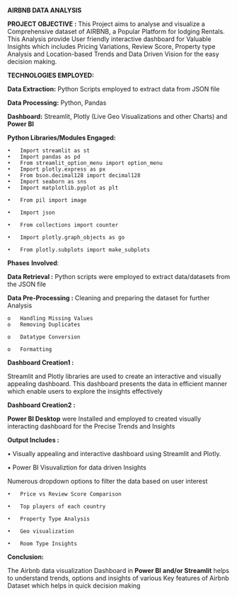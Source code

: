 
**AIRBNB DATA ANALYSIS**

**PROJECT OBJECTIVE :**
This Project aims to analyse and visualize a Comprehensive dataset of AIRBNB, a Popular Platform for lodging Rentals. This Analysis provide User friendly interactive dashboard for Valuable Insights which includes Pricing Variations, Review Score, Property type Analysis and Location-based Trends and Data Driven Vision for the easy decision making. 

**TECHNOLOGIES EMPLOYED:**

**Data Extraction:**  Python Scripts employed to extract data from JSON file

**Data Processing:** Python, Pandas

**Dashboard:** Streamlit, Plotly (Live Geo Visualizations and other Charts) and **Power BI**

**Python Libraries/Modules Engaged:**

    •	Import streamlit as st
    •	Import pandas as pd
    •	From streamlit_option_menu import option_menu
    •	Import plotly.express as px
    •	From bson.decimal128 import decimal128
    •	Import seaborn as sns 
    •	Import matplotlib.pyplot as plt
    
    •	From pil import image
    
    •	Import json
    
    •	From collections import counter
    
    •	Import plotly.graph_objects as go
    
    •	From plotly.subplots import make_subplots


**Phases** **Involved**:

**Data Retrieval :** Python scripts were employed to extract data/datasets from the JSON file

**Data Pre-Processing :** Cleaning and preparing the dataset for further Analysis

    o	Handling Missing Values
    o	Removing Duplicates
    
    o	Datatype Conversion
    
    o	Formatting

**Dashboard Creation1 :** 


Streamlit and Plotly libraries are used to create an interactive and visually appealing dashboard. This dashboard presents the data in efficient manner which enable users to explore the insights effectively


**Dashboard Creation2 :** 

**Power BI Desktop** were Installed and employed to created visually interacting dashboard for the Precise Trends and Insights


**Output Includes :**


•	Visually appealing and interactive dashboard using Streamlit and Plotly.

•	Power BI Visuvaliztion for data driven Insights


Numerous dropdown options to filter the data based on user interest

    •	Price vs Review Score Comparison
    
    •	Top players of each country
    
    •	Property Type Analysis
    
    •	Geo visualization
    
    •	Room Type Insights

**Conclusion:**

The Airbnb data visualization Dashboard in **Power BI** **and/or Streamlit** helps to understand trends, options and insights of various Key features of Airbnb Dataset which helps  in quick decision making
